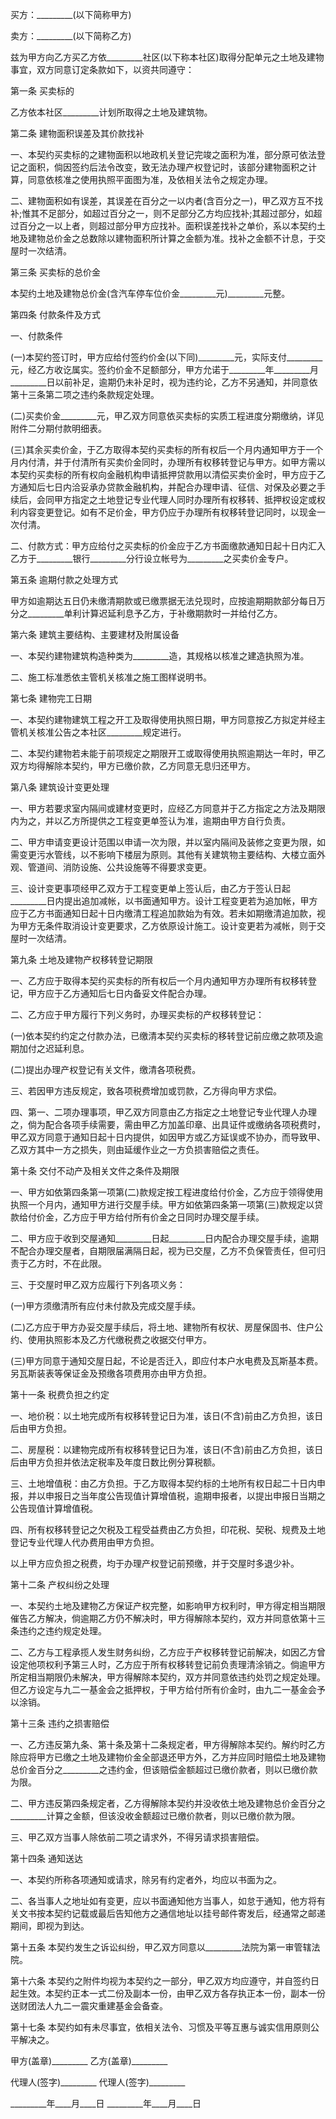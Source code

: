 
 


买方：_________(以下简称甲方)


卖方：_________(以下简称乙方)


兹为甲方向乙方买乙方依_________社区(以下称本社区)取得分配单元之土地及建物事宜，双方同意订定条款如下，以资共同遵守：


第一条 买卖标的


乙方依本社区_________计划所取得之土地及建筑物。


第二条 建物面积误差及其价款找补


一、本契约买卖标的之建物面积以地政机关登记完竣之面积为准，部分原可依法登记之面积，倘因签约后法令改变，致无法办理产权登记时，该部分建物面积之计算，同意依核准之使用执照平面图为准，及依相关法令之规定办理。


二、建物面积如有误差，其误差在百分之一以内者(含百分之一)，甲乙双方互不找补;惟其不足部分，如超过百分之一，则不足部分乙方均应找补;其超过部分，如超过百分之一以上者，则超过部分甲方应找补。面积误差找补之单价，系以本契约土地及建物总价金之总数除以建物面积所计算之金额为准。找补之金额不计息，于交屋时一次结清。


第三条 买卖标的总价金


本契约土地及建物总价金(含汽车停车位价金_________元)_________元整。


第四条 付款条件及方式


一、付款条件


(一)本契约签订时，甲方应给付签约价金(以下同)_________元，实际支付_________元，经乙方收讫属实。签约价金不足额部分，甲方允诺于_________年_________月_________日以前补足，逾期仍未补足时，视为违约论，乙方不另通知，并同意依第十三条第二项之违约条款规定处理。


(二)买卖价金_________元，甲乙双方同意依买卖标的实质工程进度分期缴纳，详见附件二分期付款明细表。


(三)其余买卖价金，于乙方取得本契约买卖标的所有权后一个月内通知甲方于一个月内付清，并于付清所有买卖价金同时，办理所有权移转登记与甲方。如甲方需以本契约买卖标的所有权向金融机构申请抵押贷款用以清偿买卖价金时，甲方应于乙方通知后七日内洽妥承办贷款金融机构，并配合办理申请、征信、对保及必要之手续后，会同甲方指定之土地登记专业代理人同时办理所有权移转、抵押权设定或权利内容变更登记。如有不足价金，甲方仍应于办理所有权移转登记同时，以现金一次付清。


二、付款方式：甲方应给付之买卖标的价金应于乙方书面缴款通知日起十日内汇入乙方于_________银行_________分行设立帐号为_________之买卖价金专户。


第五条 逾期付款之处理方式


甲方如逾期达五日仍未缴清期款或已缴票据无法兑现时，应按逾期期款部分每日万分之_________单利计算迟延利息予乙方，于补缴期款时一并给付乙方。


第六条 建筑主要结构、主要建材及附属设备


一、本契约建物建筑构造种类为_________造，其规格以核准之建造执照为准。


二、施工标准悉依主管机关核准之施工图样说明书。


第七条 建物完工日期


一、本契约建物建筑工程之开工及取得使用执照日期，甲方同意按乙方拟定并经主管机关核准公告之本社区_________规定进行。


二、本契约建物若未能于前项规定之期限开工或取得使用执照逾期达一年时，甲乙双方均得解除本契约，甲方已缴价款，乙方同意无息归还甲方。


第八条 建筑设计变更处理


一、甲方若要求室内隔间或建材变更时，应经乙方同意并于乙方指定之方法及期限内为之，并以乙方所提供之工程变更单签认为准，逾期由甲方自行负责。


二、甲方申请变更设计范围以申请一次为限，并以室内隔间及装修之变更为限，如需变更污水管线，以不影响下楼层为原则。其他有关建筑物主要结构、大楼立面外观、管道间、消防设施、公共设施等不得要求变更。


三、设计变更事项经甲乙双方于工程变更单上签认后，由乙方于签认日起_________日内提出追加减帐，以书面通知甲方。设计工程变更若为追加帐，甲方应于乙方书面通知日起十日内缴清工程追加款始为有效。若未如期缴清追加款，视为甲方无条件取消设计变更要求，乙方依原设计施工。设计变更若为减帐，则于交屋时一次结清。


第九条 土地及建物产权移转登记期限


一、乙方应于取得本契约买卖标的所有权后一个月内通知甲方办理所有权移转登记，甲方应于乙方通知后七日内备妥文件配合办理。


二、乙方应于甲方履行下列义务时，办理买卖标的产权移转登记：


(一)依本契约约定之付款办法，已缴清本契约买卖标的移转登记前应缴之款项及逾期加付之迟延利息。


(二)提出办理产权登记有关文件，缴清各项税费。


三、若因甲方违反规定，致各项税费增加或罚款，乙方得向甲方求偿。


四、第一、二项办理事项，甲乙双方同意由乙方指定之土地登记专业代理人办理之，倘为配合各项手续需要，需由甲乙方加盖印章、出具证件或缴纳各项税费时，甲乙双方同意于通知日起十日内提供，如因甲方或乙方延误或不协办，而导致甲、乙双方其中一方之损失，则由延缓作业之一方负损害赔偿之责任。


第十条 交付不动产及相关文件之条件及期限


一、甲方如依第四条第一项第(二)款规定按工程进度给付价金，乙方应于领得使用执照一个月内，通知甲方进行交屋手续。甲方如依第四条第一项第(三)款规定以贷款给付价金，乙方应于甲方给付所有价金之日同时办理交屋手续。


二、甲方应于收到交屋通知_________日起_________日内配合办理交屋手续，逾期不配合办理交屋者，自期限届满隔日起，视为已交屋，乙方不负保管责任，但可归责于乙方时，不在此限。


三、于交屋时甲乙双方应履行下列各项义务：


(一)甲方须缴清所有应付未付款及完成交屋手续。


(二)乙方应于甲方办妥交屋手续后，将土地、建物所有权状、房屋保固书、住户公约、使用执照影本及乙方代缴税费之收据交付甲方。


(三)甲方同意于通知交屋日起，不论是否迁入，即应付本户水电费及瓦斯基本费。另瓦斯装表等保证金及预缴各项费用亦由甲方负担。


第十一条 税费负担之约定


一、地价税：以土地完成所有权移转登记日为准，该日(不含)前由乙方负担，该日后由甲方负担。


二、房屋税：以建物完成所有权移转登记日为准，该日(不含)前由乙方负担，该日后由甲方负担并依法定税率及年度日数比例分算税额。


三、土地增值税：由乙方负担。于乙方取得本契约标的土地所有权日起二十日内申报，并以申报日之当年度公告现值计算增值税，逾期申报者，以提出申报日当期之公告现值计算增值税。


四、所有权移转登记之欠税及工程受益费由乙方负担，印花税、契税、规费及土地登记专业代理人代办费用由甲方负担。


以上甲方应负担之税费，均于办理产权登记前预缴，并于交屋时多退少补。


第十二条 产权纠纷之处理


一、本契约土地及建物乙方保证产权完整，如影响甲方权利时，甲方得定相当期限催告乙方解决，倘逾期乙方仍不解决时，甲方得解除本契约，双方并同意依第十三条违约之违约规定处理。


二、乙方与工程承揽人发生财务纠纷，乙方应于产权移转登记前解决，如因乙方曾设定他项权利予第三人时，乙方应于所有权移转登记前负责理清涂销之。倘逾甲方所定相当期限仍未解决，甲方得解除本契约，双方并同意依违约处罚之规定处理。但乙方设定与九二一基金会之抵押权，于甲方给付所有价金时，由九二一基金会予以涂销。


第十三条 违约之损害赔偿


一、乙方违反第九条、第十条及第十二条规定者，甲方得解除本契约。解约时乙方除应将甲方已缴之土地及建物价金全部退还甲方外，乙方并应同时赔偿土地及建物总价金百分之_________之违约金，但该赔偿金额超过已缴价款者，则以已缴价款为限。


二、甲方违反第四条规定者，乙方得解除本契约并没收依土地及建物总价金百分之_________计算之金额，但该没收金额超过已缴价款者，则以已缴价款为限。


三、甲乙双方当事人除依前二项之请求外，不得另请求损害赔偿。


第十四条 通知送达


一、本契约所称各项通知或请求，除另有约定者外，均应以书面为之。


二、各当事人之地址如有变更，应以书面通知他方当事人，如怠于通知，他方将有关文书按本契约记载或最后告知他方之通信地址以挂号邮件寄发后，经通常之邮递期间，即视为到达。


第十五条 本契约发生之诉讼纠纷，甲乙双方同意以_________法院为第一审管辖法院。


第十六条 本契约之附件均视为本契约之一部分，甲乙双方均应遵守，并自签约日起生效。本契约正本一式二份及副本一份，由甲乙双方各存执正本一份，副本一份送财团法人九二一震灾重建基金会备查。


第十七条 本契约如有未尽事宜，依相关法令、习惯及平等互惠与诚实信用原则公平解决之。


甲方(盖章)_________ 乙方(盖章)_________


代理人(签字)_________ 代理人(签字)_________


_________年____月____日 _________年____月____日
 


 

 
 
 
 
 
  


  
 

  


  


  
 
 
 
 

